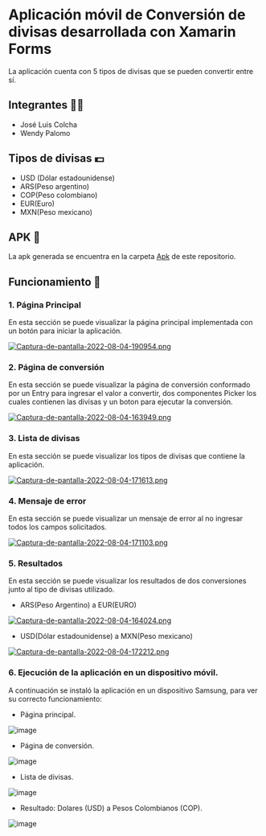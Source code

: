 # Aplicación móvil de Conversión de divisas desarrollada con Xamarin Forms
La aplicación cuenta con 5 tipos de divisas que se pueden convertir entre sí.

## Integrantes :frowning_man:
- José Luis Colcha
- Wendy Palomo

## Tipos de divisas :dollar:
- USD (Dólar estadounidense)
- ARS(Peso argentino)
- COP(Peso colombiano)
- EUR(Euro)
- MXN(Peso mexicano)

## APK :iphone:

La apk generada se encuentra en la carpeta [Apk](https://github.com/JoseLuisColcha/Currency-Converter-App/tree/master/Apk) de este repositorio.

## Funcionamiento 📌 

### 1. Página Principal

En esta sección se puede visualizar la página principal implementada con un botón para iniciar la aplicación.

[![Captura-de-pantalla-2022-08-04-190954.png](https://i.postimg.cc/BZhRMv2y/Captura-de-pantalla-2022-08-04-190954.png)](https://postimg.cc/CdqvKSPH)


### 2. Página de conversión
 
En esta sección se puede visualizar la página de conversión conformado por un Entry para ingresar el valor a convertir, dos componentes Picker los cuales contienen las divisas y un boton para ejecutar la conversión.

[![Captura-de-pantalla-2022-08-04-163949.png](https://i.postimg.cc/5tm2FpBC/Captura-de-pantalla-2022-08-04-163949.png)](https://postimg.cc/qtzTPsZJ)

### 3. Lista de divisas

En esta sección se puede visualizar los tipos de divisas que contiene la aplicación.

[![Captura-de-pantalla-2022-08-04-171613.png](https://i.postimg.cc/wMnwcXXX/Captura-de-pantalla-2022-08-04-171613.png)](https://postimg.cc/zHSwqRPv)

### 4. Mensaje de error

En esta sección se puede visualizar un mensaje de error al no ingresar todos los campos solicitados.

[![Captura-de-pantalla-2022-08-04-171103.png](https://i.postimg.cc/2689z8jZ/Captura-de-pantalla-2022-08-04-171103.png)](https://postimg.cc/Z92xHmdb)


### 5. Resultados

En esta sección se puede visualizar los resultados de dos conversiones junto al tipo de divisas utilizado.

- ARS(Peso Argentino) a EUR(EURO)

[![Captura-de-pantalla-2022-08-04-164024.png](https://i.postimg.cc/598gZCSR/Captura-de-pantalla-2022-08-04-164024.png)](https://postimg.cc/mh279hqY)

- USD(Dólar estadounidense) a MXN(Peso mexicano)

[![Captura-de-pantalla-2022-08-04-172212.png](https://i.postimg.cc/GtppJYLm/Captura-de-pantalla-2022-08-04-172212.png)](https://postimg.cc/gXfdGxLC)

### 6. Ejecución de la aplicación en un dispositivo móvil.

A continuación se instaló la aplicación en un dispositivo Samsung, para ver su correcto funcionamiento:

- Página principal.

![image](https://user-images.githubusercontent.com/58180852/182993899-7238064d-f157-46ee-8425-efeddc440c9d.png)

- Página de conversión.

![image](https://user-images.githubusercontent.com/58180852/182994092-597823bb-e8ef-4826-a693-1521cb8c2f69.png)

- Lista de divisas.

![image](https://user-images.githubusercontent.com/58180852/182994262-7844b69d-ddee-4478-bed9-1633a5159aa4.png)

- Resultado: Dolares (USD) a Pesos Colombianos (COP).

![image](https://user-images.githubusercontent.com/58180852/182994368-58375aa2-53fe-4fe3-bdd4-d4079cb3c63e.png)





